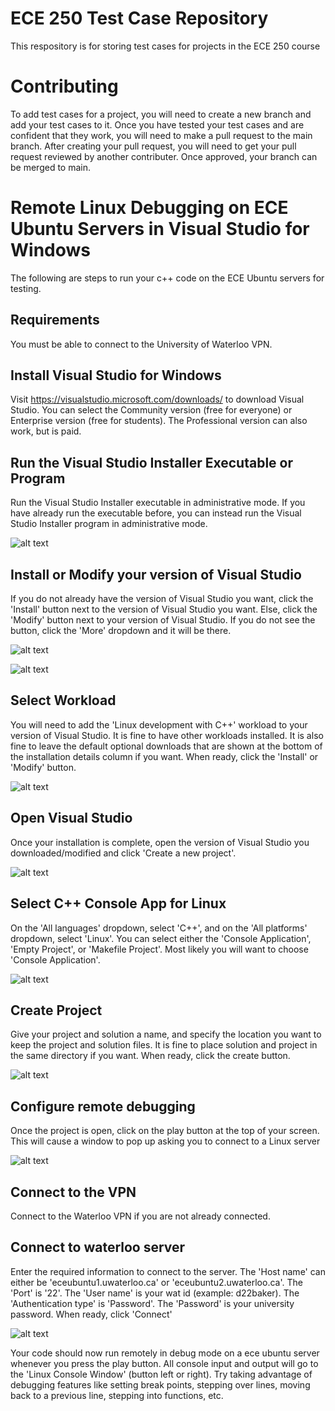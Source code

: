 # ECE 250 Test Case Repository
This respository is for storing test cases for projects in the ECE 250 course

# Contributing
To add test cases for a project, you will need to create a new branch and add your test cases to it. Once you have tested your test cases and are confident that they work, you will need to make a pull request to the main branch. After creating your pull request, you will need to get your pull request reviewed by another contributer. Once approved, your branch can be merged to main.

# Remote Linux Debugging on ECE Ubuntu Servers in Visual Studio for Windows
The following are steps to run your c++ code on the ECE Ubuntu servers for testing.

## Requirements
You must be able to connect to the University of Waterloo VPN.

## Install Visual Studio for Windows
Visit https://visualstudio.microsoft.com/downloads/ to download Visual Studio. You can select the Community version (free for everyone) or Enterprise version (free for students). The Professional version can also work, but is paid.

## Run the Visual Studio Installer Executable or Program
Run the Visual Studio Installer executable in administrative mode. If you have already run the executable before, you can instead run the Visual Studio Installer program in administrative mode.

![alt text](https://cdn.discordapp.com/attachments/784836147280216078/799357645953433640/unknown.png)

## Install or Modify your version of Visual Studio
If you do not already have the version of Visual Studio you want, click the 'Install' button next to the version of Visual Studio you want.
Else, click the 'Modify' button next to your version of Visual Studio. If you do not see the button, click the 'More' dropdown and it will be there.

![alt text](https://cdn.discordapp.com/attachments/784836147280216078/799676623170830397/unknown.png)

![alt text](https://cdn.discordapp.com/attachments/784836147280216078/799357986060632094/unknown.png)

## Select Workload
You will need to add the 'Linux development with C++' workload to your version of Visual Studio. It is fine to have other workloads installed. It is also fine to leave the default optional downloads that are shown at the bottom of the installation details column if you want. When ready, click the 'Install' or 'Modify' button.

![alt text](https://cdn.discordapp.com/attachments/784836147280216078/799495017542189107/unknown.png)

## Open Visual Studio
Once your installation is complete, open the version of Visual Studio you downloaded/modified and click 'Create a new project'.

![alt text](https://cdn.discordapp.com/attachments/784836147280216078/799491094089957386/unknown.png)

## Select C++ Console App for Linux
On the 'All languages' dropdown, select 'C++', and on the 'All platforms' dropdown, select 'Linux'. You can select either the 'Console Application', 'Empty Project', or 'Makefile Project'. Most likely you will want to choose 'Console Application'.

![alt text](https://cdn.discordapp.com/attachments/784836147280216078/799491407554412554/unknown.png)

## Create Project
Give your project and solution a name, and specify the location you want to keep the project and solution files. It is fine to place solution and project in the same directory if you want. When ready, click the create button.

![alt text](https://cdn.discordapp.com/attachments/784836147280216078/799491891140886528/unknown.png)

## Configure remote debugging
Once the project is open, click on the play button at the top of your screen. This will cause a window to pop up asking you to connect to a Linux server

![alt text](https://cdn.discordapp.com/attachments/784836147280216078/799496978287427604/unknown.png)

## Connect to the VPN
Connect to the Waterloo VPN if you are not already connected.

## Connect to waterloo server
Enter the required information to connect to the server. The 'Host name' can either be 'eceubuntu1.uwaterloo.ca' or 'eceubuntu2.uwaterloo.ca'. The 'Port' is '22'. The 'User name' is your wat id (example: d22baker). The 'Authentication type' is 'Password'. The 'Password' is your university password. When ready, click 'Connect'

![alt text](https://cdn.discordapp.com/attachments/784836147280216078/799497403131625532/unknown.png)

Your code should now run remotely in debug mode on a ece ubuntu server whenever you press the play button. All console input and output will go to the 'Linux Console Window' (button left or right). Try taking advantage of debugging features like setting break points, stepping over lines, moving back to a previous line, stepping into functions, etc.
